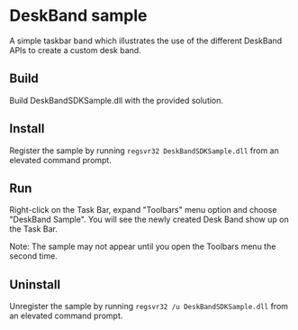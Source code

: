 # DeskBand sample

A simple taskbar band which illustrates the use of the different DeskBand APIs to create a custom desk band.

## Build

Build DeskBandSDKSample.dll with the provided solution.

## Install

Register the sample by running `regsvr32 DeskBandSDKSample.dll` from an elevated command prompt.

## Run

Right-click on the Task Bar, expand "Toolbars" menu option and choose "DeskBand Sample".  You will see the newly created Desk Band show up on the Task Bar.

Note: The sample may not appear until you open the Toolbars menu the second time.

## Uninstall

Unregister the sample by running `regsvr32 /u DeskBandSDKSample.dll` from an elevated command prompt.
